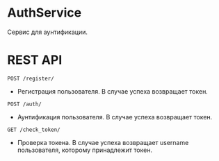 # AuthService

Сервис для аунтификации.


# REST API

`POST /register/`

- Регистрация пользователя. В случае успеха возвращает токен.

`POST /auth/`

- Аунтификация пользователя. В случае успеха возвращает токен.

`GET /check_token/`

- Проверка токена. В случае успеха возвращает username пользователя, которому принадлежит токен.
